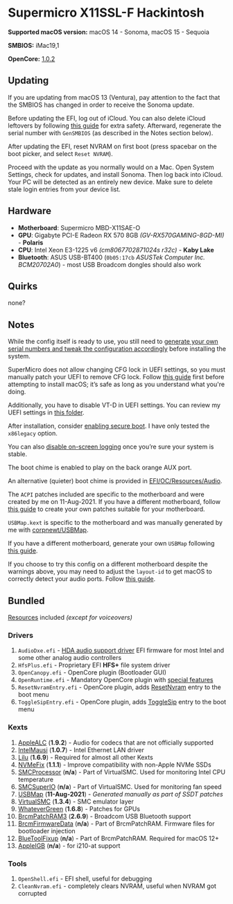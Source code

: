 # Supermicro X11SSL-F Hackintosh

**Supported macOS version:** macOS 14 - Sonoma, macOS 15 - Sequoia

**SMBIOS:** iMac19,1

**OpenCore:** [1.0.2](https://github.com/acidanthera/OpenCorePkg/releases/tag/1.0.2)

## Updating

If you are updating from macOS 13 (Ventura), pay attention to the fact that the SMBIOS has changed in order to receive the Sonoma update.

Before updating the EFI, log out of iCloud. You can also delete iCloud leftovers by following [this guide](https://dortania.github.io/OpenCore-Post-Install/universal/iservices.html#clean-out-old-attempts) for extra safety. Afterward, regenerate the serial number with `GenSMBIOS` (as described in the Notes section below).

After updating the EFI, reset NVRAM on first boot (press spacebar on the boot picker, and select `Reset NVRAM`).

Proceed with the update as you normally would on a Mac. Open System Settings, check for updates, and install Sonoma. Then log back into iCloud. Your PC will be detected as an entirely new device. Make sure to delete stale login entries from your device list.

## Hardware

- **Motherboard**: Supermicro MBD-X11SAE-O
- **GPU**: Gigabyte PCI-E Radeon RX 570 8GB _(GV-RX570GAMING-8GD-MI)_ - **Polaris**
- **CPU**: Intel Xeon E3-1225 v6 _(cm8067702871024s r32c)_ - **Kaby Lake**
- **Bluetooth**: ASUS USB-BT400 (`0b05:17cb` _ASUSTek Computer Inc. BCM20702A0_) - most USB Broadcom dongles should also work

## Quirks

none?


## Notes

While the config itself is ready to use, you still need to [generate your own serial numbers and tweak the configuration accordingly](https://dortania.github.io/OpenCore-Post-Install/universal/iservices.html#using-gensmbios) before installing the system.

SuperMicro does not allow changing CFG lock in UEFI settings, so you must manually patch your UEFI to remove CFG lock. Follow [this guide](https://dortania.github.io/OpenCore-Post-Install/misc/msr-lock.html#checking-if-your-firmware-supports-cfg-lock-unlocking) first before attempting to install macOS; it’s safe as long as you understand what you're doing.

Additionally, you have to disable VT-D in UEFI settings. You can review my UEFI settings in [this folder](UEFI_Settings/).

After installation, consider [enabling secure boot](https://dortania.github.io/OpenCore-Post-Install/universal/security/applesecureboot.html#dmgloading). I have only tested the `x86legacy` option.

You can also [disable on-screen logging](https://dortania.github.io/OpenCore-Install-Guide/troubleshooting/debug.html#config-changes) once you’re sure your system is stable.

The boot chime is enabled to play on the back orange AUX port.

An alternative (quieter) boot chime is provided in [EFI/OC/Resources/Audio](EFI/OC/Resources/Audio).

The `ACPI` patches included are specific to the motherboard and were created by me on 11-Aug-2021. If you have a different motherboard, follow [this guide](https://dortania.github.io/Getting-Started-With-ACPI/) to create your own patches suitable for your motherboard.

`USBMap.kext` is specific to the motherboard and was manually generated by me with [corpnewt/USBMap](https://github.com/corpnewt/USBMap).

If you have a different motherboard, generate your own `USBMap` following [this guide](https://dortania.github.io/OpenCore-Post-Install/usb/).

If you choose to try this config on a different motherboard despite the warnings above, you may need to adjust the `layout-id` to get macOS to correctly detect your audio ports. Follow [this guide](https://dortania.github.io/OpenCore-Post-Install/universal/audio.html#finding-your-layout-id).

## Bundled

[Resources](https://github.com/acidanthera/OcBinaryData) included _(except for voiceovers)_

### Drivers

1) `AudioDxe.efi` - [HDA audio support driver](https://dortania.github.io/docs/latest/Configuration.html#audiodxe) EFI firmware for most Intel and some other analog audio controllers
2) `HfsPlus.efi` - Proprietary EFI **HFS+** file system driver
3) `OpenCanopy.efi` - OpenCore plugin (Bootloader GUI)
4) `OpenRuntime.efi` - Mandatory OpenCore plugin with [special features](https://dortania.github.io/docs/latest/Configuration.html#openruntime)
5) `ResetNvramEntry.efi` - OpenCore plugin, adds [ResetNvram](https://dortania.github.io/docs/latest/Configuration.html#resetnvramentry) entry to the boot menu
6) `ToggleSipEntry.efi` - OpenCore plugin, adds [ToggleSip](https://dortania.github.io/docs/latest/Configuration.html#togglesipentry) entry to the boot menu

### Kexts

1) [AppleALC](https://github.com/acidanthera/AppleALC) (**1.9.2**) - Audio for codecs that are not officially supported
2) [IntelMausi](https://github.com/acidanthera/IntelMausi) (**1.0.7**) - Intel Ethernet LAN driver
3) [Lilu](https://github.com/acidanthera/Lilu) (**1.6.9**) - Required for almost all other Kexts
4) [NVMeFix](https://github.com/acidanthera/NVMeFix) (**1.1.1**) - Improve compatibility with non-Apple NVMe SSDs
5) [SMCProcessor](https://github.com/acidanthera/VirtualSMC) (**n/a**) - Part of VirtualSMC. Used for monitoring Intel CPU temperature
6) [SMCSuperIO](https://github.com/acidanthera/VirtualSMC) (**n/a**) - Part of VirtualSMC. Used for monitoring fan speed
7) [USBMap](https://github.com/corpnewt/USBMap) (**11-Aug-2021**) - _Generated manually as part of SSDT patches_
8) [VirtualSMC](https://github.com/acidanthera/VirtualSMC) (**1.3.4**) - SMC emulator layer
9) [WhateverGreen](https://github.com/acidanthera/WhateverGreen) (**1.6.8**) - Patches for GPUs
10) [BrcmPatchRAM3](https://github.com/acidanthera/BrcmPatchRAM) (**2.6.9**) - Broadcom USB Bluetooth support
11) [BrcmFirmwareData](https://github.com/acidanthera/BrcmPatchRAM) (**n/a**) - Part of BrcmPatchRAM. Firmware files for bootloader injection
12) [BlueToolFixup](https://github.com/acidanthera/BrcmPatchRAM) (**n/a**) - Part of BrcmPatchRAM. Required for macOS 12+
13) [AppleIGB](https://github.com/Shaneee/AppleIGB) (**n/a**) - for i210-at support
### Tools

1) `OpenShell.efi` - EFI shell, useful for debugging
2) `CleanNvram.efi` - completely clears NVRAM, useful when NVRAM got corrupted
